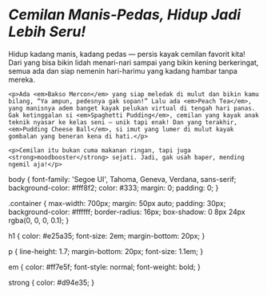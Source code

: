 <!DOCTYPE html>
<html lang="id">
<head>
  <meta charset="UTF-8" />
  <meta name="viewport" content="width=device-width, initial-scale=1.0"/>
  <title>Cemilan Manis-Pedas</title>
  <link rel="stylesheet" href="style.css" />
</head>
<body>
  <div class="container">
    <h1><em>Cemilan Manis-Pedas, Hidup Jadi Lebih Seru!</em></h1>
    <p>Hidup kadang manis, kadang pedas — persis kayak cemilan favorit kita! Dari yang bisa bikin lidah menari-nari sampai yang bikin kening berkeringat, semua ada dan siap nemenin hari-harimu yang kadang hambar tanpa mereka.</p>

    <p>Ada <em>Bakso Mercon</em> yang siap meledak di mulut dan bikin kamu bilang, “Ya ampun, pedesnya gak sopan!” Lalu ada <em>Peach Tea</em>, yang manisnya adem banget kayak pelukan virtual di tengah hari panas. Gak ketinggalan si <em>Spaghetti Pudding</em>, cemilan yang kayak anak teknik nyasar ke kelas seni — unik tapi enak! Dan yang terakhir, <em>Pudding Cheese Ball</em>, si imut yang lumer di mulut kayak gombalan yang beneran kena di hati.</p>

    <p>Cemilan itu bukan cuma makanan ringan, tapi juga <strong>moodbooster</strong> sejati. Jadi, gak usah baper, mending ngemil aja!</p>
  </div>
</body>
</html>
body {
  font-family: 'Segoe UI', Tahoma, Geneva, Verdana, sans-serif;
  background-color: #fff8f2;
  color: #333;
  margin: 0;
  padding: 0;
}

.container {
  max-width: 700px;
  margin: 50px auto;
  padding: 30px;
  background-color: #ffffff;
  border-radius: 16px;
  box-shadow: 0 8px 24px rgba(0, 0, 0, 0.1);
}

h1 {
  color: #e25a35;
  font-size: 2em;
  margin-bottom: 20px;
}

p {
  line-height: 1.7;
  margin-bottom: 20px;
  font-size: 1.1em;
}

em {
  color: #ff7e5f;
  font-style: normal;
  font-weight: bold;
}

strong {
  color: #d94e35;
}

